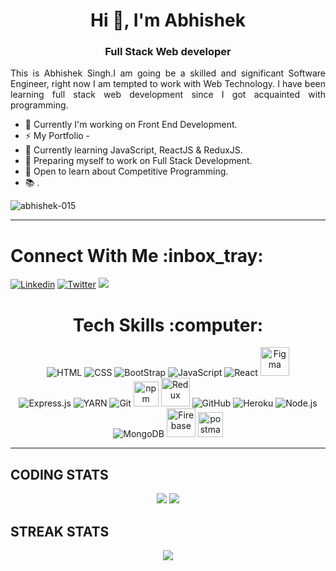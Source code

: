 
 <h1 align="center">Hi 👋, I'm Abhishek</h1>
<h3 align="center">Full Stack Web developer</h3>


<p align="justify">
    This is Abhishek Singh.I am going be a skilled and significant Software Engineer, right now I am tempted to work with Web Technology. 
    I have been learning full stack web development since I got acquainted with programming.
</p>



- 💎 Currently I'm working on Front End Development.
- ⚡ My Portfolio -
- 🌱 Currently learning JavaScript, ReactJS & ReduxJS.
- 🎯 Preparing myself to work on Full Stack Development.
- 💬 Open to learn about Competitive Programming.
- 📚 .

<p align="left"> <img src="https://komarev.com/ghpvc/?username=abhishek-015&label=Profile%20views&color=0e75b6&style=flat" alt="abhishek-015" /> </p>


<hr>

  <h1>Connect With Me :inbox_tray: </h1>

[![Linkedin](https://img.shields.io/badge/LinkedIn-0077B5?style=for-the-badge&logo=linkedin&logoColor=white)](https://www.linkedin.com/in/abhishek-singh-096211216/) 
[![Twitter](https://img.shields.io/badge/Twitter-1DA1F2?style=for-the-badge&logo=twitter&logoColor=white)](https://twitter.com/rvabhisingh) 
  <a href="mailto:abhishek404singh@gmail.com" target="_blank">
        <img src="https://img.shields.io/badge/Gmail-D14836?style=for-the-badge&logo=gmail&logoColor=white"/>
    </a>

</div>

<div align="center">
  <h1>Tech Skills :computer: </h1>
<div>
  <img src="https://icongr.am/devicon/html5-original.svg?size=46&color=563d7c" title="HTML">  <img src="https://icongr.am/devicon/css3-original.svg?size=46&color=563d7c" title="CSS"> <img src="https://icongr.am/devicon/bootstrap-plain.svg?size=46&color=563d7c" title="BootStrap"> <img src="https://icongr.am/devicon/javascript-original.svg?size=46&color=563d7c" title="JavaScript"> <img src="https://icongr.am/devicon/react-original.svg?size=46&color=563d7c" title="React">
 <img src="https://www.vectorlogo.zone/logos/figma/figma-ar21.svg" title="Figma" height="46" width="46">
 </div>
 <div>
 <img src="https://icongr.am/devicon/express-original.svg?size=46&color=949494" title="Express.js"> <img src="https://icongr.am/devicon/yarn-original.svg?size=46&color=563d7c" title="YARN"> <img src="https://icongr.am/devicon/git-original.svg?size=46&color=563d7c" title="Git"> <img src="https://www.vectorlogo.zone/logos/npmjs/npmjs-icon.svg" title="npm" width="40" height="40"> <img src="https://cdn.jsdelivr.net/gh/devicons/devicon/icons/redux/redux-original.svg" height="46" width="46" title="Redux" /> <img src="https://icongr.am/octicons/mark-github.svg?size=46&color=949494" title="GitHub"> <img src="https://icongr.am/devicon/heroku-original.svg?size=46&color=563d7c" title="Heroku"> <img src="https://icongr.am/devicon/nodejs-original.svg?size=46&color=563d7c" title="Node.js"> <img src="https://icongr.am/devicon/mongodb-original.svg?size=46&color=563d7c" title="MongoDB"> <img src="https://www.vectorlogo.zone/logos/firebase/firebase-icon.svg" height="46" width="46" title="Firebase" /> <img src="https://www.vectorlogo.zone/logos/getpostman/getpostman-icon.svg" title="postman" width="40" height="40"/>
 </div>

  


</div>

<hr>


## **CODING STATS**

<p align = "center">
    <img src='https://github-readme-stats.vercel.app/api?username=Abhishek-015&count_private=true&include_all_commits=true&show_icons=true&theme=gotham&hide_border=true&line_height=27'/>
    <img src="https://github-readme-stats.vercel.app/api/top-langs/?username=Abhishek-015&show_icons=true&hide=php,html,typescript,css,markdown&theme=gotham&line_height=27&hide_border=true">
</p>




## **STREAK STATS**

<p align = "center">
    <img src="https://github-readme-streak-stats.herokuapp.com/?user=Abhishek-015&theme=gotham&hide_border=true">
</p>

